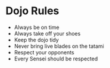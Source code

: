 Dojo Rules
==========
* Always be on time
* Always take off your shoes
* Keep the dojo tidy
* Never bring live blades on the tatami
* Respect your opponents
* Every Sensei should be respected
